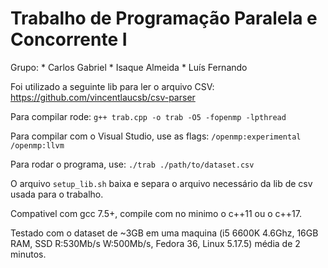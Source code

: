 # Trabalho de Programação Paralela e Concorrente I
Grupo:
    * Carlos Gabriel
    * Isaque Almeida
    * Luís Fernando

Foi utilizado a seguinte lib para ler o arquivo CSV: https://github.com/vincentlaucsb/csv-parser

Para compilar rode:
`g++ trab.cpp -o trab -O5 -fopenmp -lpthread`

Para compilar com o Visual Studio, use as flags: `/openmp:experimental /openmp:llvm `

Para rodar o programa, use:
`./trab ./path/to/dataset.csv`

O arquivo `setup_lib.sh` baixa e separa o arquivo necessário da lib de csv usada para o trabalho.

Compativel com gcc 7.5+, compile com no minimo o c++11 ou o c++17.

Testado com o dataset de ~3GB em uma maquina (i5 6600K 4.6Ghz, 16GB RAM, SSD R:530Mb/s W:500Mb/s, Fedora 36, Linux 5.17.5) média de 2 minutos.